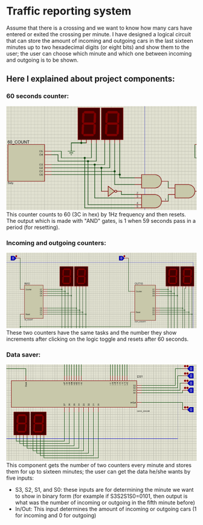 # Traffic reporting system
Assume that there is a crossing and we want to know how many cars have entered or exited the crossing per minute.
I have designed a logical circuit that can store the amount of incoming and outgoing cars
in the last sixteen minutes up to two hexadecimal digits (or eight bits) and show them to the user; the user can choose
which minute and which one between incoming and outgoing is to be shown.
## Here I explained about project components:
### 60 seconds counter:
![60 seconds counter](https://github.com/Saeed77Y/LC-Project/blob/main/pics/1.png)
This counter counts to 60 (3C in hex) by 1Hz frequency and then resets.
The output which is made with "AND" gates, is 1 when 59 seconds pass in a period (for resetting).
### Incoming and outgoing counters:
![Amount counters](https://github.com/Saeed77Y/LC-Project/blob/main/pics/2.png)
These two counters have the same tasks and the number they show increments after clicking on the logic toggle and resets after 60 seconds.
### Data saver:
![Data saver](https://github.com/Saeed77Y/LC-Project/blob/main/pics/3.png)
This component gets the number of two counters every minute and stores them for up to sixteen minutes; the user can get the data he/she wants by five inputs:
* S3, S2, S1, and S0: these inputs are for determining the minute we want to show in binary form (for example if S3S2S1S0=0101, then output is what was the number of incoming or outgoing in the fifth minute before)
* In/Out: This input determines the amount of incoming or outgoing cars (1 for incoming and 0 for outgoing)
